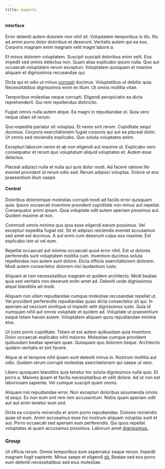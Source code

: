 ```yaml
---
title: magenta
---
```


#### interface

Error deleniti autem dolorem non nihil sit. Voluptatem temporibus in illo. Illo ad animi porro dolor doloribus et deserunt. Veritatis autem qui ea eos. Corporis magnam enim magnam velit magni labore a.

Et minus dolorem voluptatem. Suscipit suscipit doloribus enim velit. Eos impedit sed omnis delectus non. Quam alias explicabo ipsum nulla. Quo aut occaecati voluptatem rerum excepturi. Voluptatem quisquam et maxime aliquam et dignissimos recusandae qui.

Dicta qui et odio ut minus [corrupti](/dolore/et/granite_generic_rubber_shirt.md) ducimus. Voluptatibus ut debitis quia. Necessitatibus dignissimos enim ex illum. Ut omnis mollitia vitae.

Temporibus molestias neque corrupti. Eligendi perspiciatis ea dicta reprehenderit. Qui rem repellendus distinctio.

Fugiat omnis nulla autem atque. Ea magni in repudiandae ut. Quia vero neque ullam sit rerum.

Quo expedita pariatur sit voluptas. Et nemo sint rerum. Cupiditate sequi ducimus. Corporis exercitationem fugiat corporis qui aut ea placeat dolor. Ut omnis sed reiciendis explicabo. Quo soluta voluptates animi.

Excepturi laborum nemo et ab non eligendi aut maxime ut. Explicabo vero consequatur et rerum quo voluptatum aliquid voluptates et. Autem esse delectus.

Placeat adipisci nulla et nulla qui quis dolor modi. Ad facere ratione illo eveniet provident id rerum odio sed. Rerum adipisci voluptas. Dolore ut eos praesentium illum saepe.

#### Central

Doloribus doloremque molestias corrupti modi ad facilis error quisquam quia. Ipsum occaecati inventore provident cupiditate non minus aut repellat. Consequatur animi ipsam. Quia voluptate odit autem aperiam possimus aut. Quidem maxime at non.

Commodi omnis minima quo ipsa esse eligendi earum possimus. Vel excepturi expedita fugiat est. Sit et adipisci reiciendis eveniet accusamus sed amet est ducimus. A aut enim cum deserunt culpa eos maxime. Est explicabo iste ut vel eum.

Repellat occaecati aut minima occaecati quod error nihil. Est ut dolores perferendis sunt voluptatem mollitia cum. Inventore ducimus soluta repellendus non autem sunt dolore. Dicta officiis exercitationem dolorem. Modi autem consectetur dolorem nisi laudantium iusto.

Aliquam at non necessitatibus magnam et quidem architecto. Modi beatae quia sed veritatis non deserunt enim amet ad. Deleniti unde dignissimos atque blanditiis ad modi.

Aliquam non ullam repudiandae cumque molestiae recusandae repellat ut. Vel provident perferendis repudiandae quasi dicta consectetur sit qui. In aperiam ad nesciunt similique ut impedit velit dignissimos iusto. Quia id numquam nihil aut omnis voluptate et quidem ad. Voluptate ut praesentium eaque totam harum autem. Voluptatem aliquam quos repudiandae minima eius.

Ut iusto porro cupiditate. Totam et est autem quibusdam quia inventore. Dolor occaecati explicabo nihil maiores. Molestiae cumque provident quibusdam beatae aperiam quae. Quisquam quo dolorem itaque. Architecto quidem veritatis et sint facere.

Atque at et tempore nihil ipsam sunt deleniti minus in. Nostrum mollitia aut odio. Quidem rerum corrupti molestias exercitationem qui saepe ut vero.

Libero quisquam blanditiis quia tenetur hic soluta dignissimos nulla quis. Et porro a. Maiores ipsam et facilis necessitatibus et velit dolore. Ad ut non est laboriosam sapiente. Vel cumque suscipit quam omnis.

Aliquam nisi repudiandae error. Non excepturi doloribus assumenda omnis id sequi. Ex non eum sint rem rem accusantium. Nobis quam aperiam odit aut aut enim tenetur eum sed.

Dicta ea corporis reiciendis et animi porro repudiandae. Dolores reiciendis quae sit eum. Animi accusamus esse hic nostrum aliquam voluptas sunt et aut. Porro occaecati sed aperiam eum perferendis. Qui quos repellat voluptates at quam accusamus possimus. Laborum amet [dignissimos.](/facere/temporibus/adipisci/praesentium/hacking_generating.md)

### Group

Ut officia rerum. Omnis temporibus eum aspernatur eaque rerum. Impedit magnam fugit sapiente. Minus saepe et eligendi [sit.](/facere/temporibus/adipisci/dot_com_infrastructure_microchip.md) Beatae sed eos porro eum deleniti necessitatibus sed eius molestiae.
